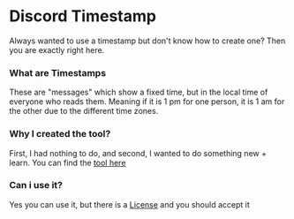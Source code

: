 # Discord Timestamp

Always wanted to use a timestamp but don't know how to create one? Then you are exactly right here.



### What are Timestamps

These are "messages" which show a fixed time, but in the local time of everyone who reads them. Meaning if it is 1 pm for one person, it is 1 am for the other due to the different time zones.

### Why I created the tool?

First, I had nothing to do, and second, I wanted to do something new + learn. 
You can find the [tool here](https://tool.losti.xyz) 

### Can i use it?

Yes you can use it, but there is a [License](https://github.com/2Lost4This/Discord-Timestamp-Generator/blob/main/LICENSE) and you should accept it
